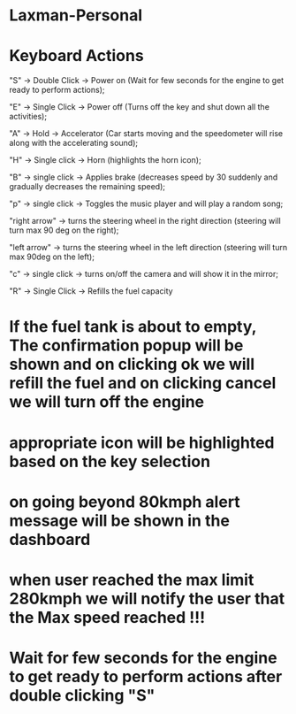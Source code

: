 # Laxman-Personal

# Keyboard Actions

"S" -> Double Click -> Power on (Wait for few seconds for the engine to get ready to perform actions);

"E" -> Single Click -> Power off (Turns off the key and shut down all the activities);

"A" -> Hold ->  Accelerator (Car starts moving and the speedometer will rise along with the accelerating sound);

"H" -> Single click -> Horn (highlights the horn icon);

"B" -> single click -> Applies brake (decreases speed by 30 suddenly and gradually decreases the remaining speed);

"p" -> single click -> Toggles the music player and will play a random song;

"right arrow" -> turns the steering wheel in the right direction (steering will turn max 90 deg on the right);

"left arrow" -> turns the steering wheel in the left direction (steering will turn max 90deg on the left);

"c" -> single click -> turns on/off the camera and will show it in the mirror;

"R" -> Single Click -> Refills the fuel capacity 

# If the fuel tank is about to empty, The confirmation popup will be shown and on clicking ok we will refill the fuel and on clicking cancel we will turn off the engine
# appropriate icon will be highlighted based on the key selection
# on going beyond 80kmph alert message will be shown in the dashboard
# when user reached the max limit 280kmph we will notify the user that the Max speed reached !!!
# Wait for few seconds for the engine to get ready to perform actions after double clicking "S"

